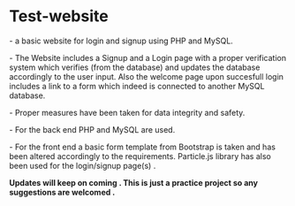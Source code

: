 # Test-website

<p> - a basic website for login and signup using PHP and MySQL.</p>

<p> - The Website includes a Signup and a Login page with a proper verification system which verifies (from the database) and updates the database accordingly to the user input. Also the welcome page upon succesfull login includes a link to a form which indeed is connected to another MySQL database. </p>
<p> - Proper measures have been taken for data integrity and safety. </p>
<p> - For the back end PHP and MySQL are used. </p>
<p> - For the front end a basic form template from Bootstrap is taken and has been altered accordingly to the requirements. Particle.js library has also been used for the login/signup page(s) . </p>


<p> <strong>Updates will keep on coming . This is just a practice project so any suggestions are welcomed .</strong></p>
